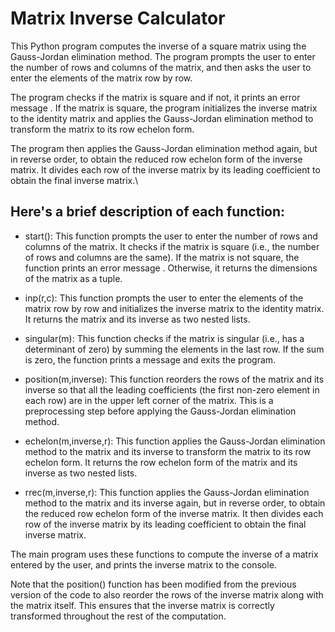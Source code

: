 # Matrix Inverse Calculator
This Python program computes the inverse of a square matrix using the Gauss-Jordan elimination method. The program prompts the user to enter the number of rows and columns of the matrix, and then asks the user to enter the elements of the matrix row by row.

The program checks if the matrix is square and if not, it prints an error message . If the matrix is square, the program initializes the inverse matrix to the identity matrix and applies the Gauss-Jordan elimination method to transform the matrix to its row echelon form.

The program then applies the Gauss-Jordan elimination method again, but in reverse order, to obtain the reduced row echelon form of the inverse matrix. It divides each row of the inverse matrix by its leading coefficient to obtain the final inverse matrix.\

## Here's a brief description of each function:

* start(): This function prompts the user to enter the number of rows and columns of the matrix. It checks if the matrix is square (i.e., the number of rows and 
  columns are the same). If the matrix is not square, the function prints an error message . Otherwise, it returns the dimensions of the matrix as a tuple.

* inp(r,c): This function prompts the user to enter the elements of the matrix row by row and initializes the inverse matrix to the identity matrix. It returns the 
  matrix and its inverse as two nested lists.

* singular(m): This function checks if the matrix is singular (i.e., has a determinant of zero) by summing the elements in the last row. If the sum is zero, the 
  function prints a message and exits the program.

* position(m,inverse): This function reorders the rows of the matrix and its inverse so that all the leading coefficients (the first non-zero element in each row) 
  are in the upper left corner of the matrix. This is a preprocessing step before applying the Gauss-Jordan elimination method.

* echelon(m,inverse,r): This function applies the Gauss-Jordan elimination method to the matrix and its inverse to transform the matrix to its  row echelon 
  form. It returns the  row echelon form of the matrix and its inverse as two nested lists.

* rrec(m,inverse,r): This function applies the Gauss-Jordan elimination method to the matrix and its inverse again, but in reverse order, to obtain the reduced row 
  echelon form of the inverse matrix. It then divides each row of the inverse matrix by its leading coefficient to obtain the final inverse matrix.

The main program uses these functions to compute the inverse of a matrix entered by the user, and prints the inverse matrix to the console.

Note that the position() function has been modified from the previous version of the code to also reorder the rows of the inverse matrix along with the matrix itself. This ensures that the inverse matrix is correctly transformed throughout the rest of the computation.


